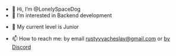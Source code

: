 - 👋 Hi, I’m @LonelySpaceDog
- 👀 I’m interested in Backend development
<!--- 🌱 I’m currently learning Node.js and Rust--->
- 🍄 My current level is Junior
<!--- 💞️ I’m looking to collaborate on ... --->
- 📫 How to reach me: by email rustyvyacheslav@gmail.com or [by Discord](https://discordapp.com/users/217967979264999425/)
<!---
LonelySpaceDog/LonelySpaceDog is a ✨ special ✨ repository because its `README.md` (this file) appears on your GitHub profile.
You can click the Preview link to take a look at your changes.
--->
